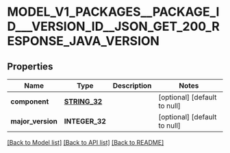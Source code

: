 # MODEL_V1_PACKAGES__PACKAGE_ID___VERSION_ID__JSON_GET_200_RESPONSE_JAVA_VERSION

## Properties
Name | Type | Description | Notes
------------ | ------------- | ------------- | -------------
**component** | [**STRING_32**](STRING_32.md) |  | [optional] [default to null]
**major_version** | **INTEGER_32** |  | [optional] [default to null]

[[Back to Model list]](../README.md#documentation-for-models) [[Back to API list]](../README.md#documentation-for-api-endpoints) [[Back to README]](../README.md)


